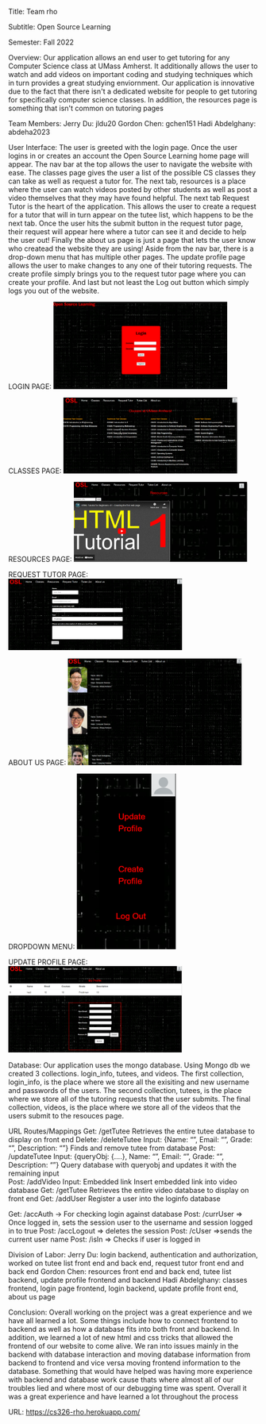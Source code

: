 Title: Team rho

Subtitle: Open Source Learning

Semester: Fall 2022

Overview:
     Our application allows an end user to get tutoring for any Computer Science class at UMass Amherst. It additionally allows the user to watch and add videos on important coding and studying techniques which in turn provides a great studying enviornment. Our application is innovative due to the fact that there isn't a dedicated website for people to get tutoring for specifically computer science classes. In addition, the resources page is something that isn't common on tutoring pages

Team Members: 
    Jerry Du: jldu20
    Gordon Chen: gchen151
    Hadi Abdelghany: abdeha2023

User Interface:
    The user is greeted with the login page. Once the user logins in or creates an account the Open Source Learning home page will appear. The nav bar at the top allows the user to navigate the website with ease. The classes page gives the user a list of the possible CS classes they can take as well as request a tutor for. The next tab, resources is a place where the user can watch videos posted by other students as well as post a video themselves that they may have found helpful. The next tab Request Tutor is the heart of the application. This allows the user to create a request for a tutor that will in turn appear on the tutee list, which happens to be the next tab. Once the user hits the submit button in the request tutor page, their request will appear here where a tutor can see it and decide to help the user out! Finally the about us page is just a page that lets the user know who createad the website they are using! Aside from the nav bar, there is a drop-down menu that has multiple other pages. The update profile page allows the user to make changes to any one of their tutoring requests. The create profile simply brings you to the request tutor page where you can create your profile. And last but not least the Log out button which simply logs you out of the website.


LOGIN PAGE: 
<img src="login_image.png" width="350" title="hover text">

CLASSES PAGE:
<img src="classes_page.png" width="350" title="hover text">

RESOURCES PAGE:
<img src="resources_page.png" width="350" title="hover text">

REQUEST TUTOR PAGE:
<img src="Request_tutor.png" width="350" title="hover text">

ABOUT US PAGE:
<img src="about_us_page.png" width="350" title="hover text">

DROPDOWN MENU:
<img src="drop_down_menu.png" width="200" title="hover text">

UPDATE PROFILE PAGE:
<img src="update_page.png" width="350" title="hover text">


Database:
    Our application uses the mongo database. Using Mongo db we created 3 collections. login_info, tutees, and videos. The first collection, login_info, is the place where we store all the exisiting and new username and passwords of the users. The second collection, tutees, is the place where we store all of the tutoring requests that the user submits. The final collection, videos, is the place where we store all of the videos that the users submit to the resouces page. 


URL Routes/Mappings
    Get: /getTutee
        Retrieves the entire tutee database to display on front end
    Delete: /deleteTutee
        Input: {Name: “”, Email: “”, Grade: “”, Description: “”}
        Finds and remove tutee from database
    Post: /updateTutee
        Input: {queryObj: {....}, Name: “”, Email: “”, Grade: “”, Description: “”}
        Query database with queryobj and updates it with the remaining input    
    Post: /addVideo
        Input: Embedded link
        Insert embedded link into video database
    Get: /getTutee
        Retrieves the entire video database to display on front end
    Get: /addUser
        Register a user into the loginfo database


Get: /accAuth -> For checking login against database
Post: /currUser => Once logged in, sets the session user to the username and session logged in to true
Post: /accLogout => deletes the session
Post: /cUser =>sends the current user name
Post: /isIn => Checks if user is logged in


Division of Labor:
    Jerry Du: login backend, authentication and authorization, worked on tutee list front end and back end, request tutor front end and back end
    Gordon Chen: resources front end and back end, tutee list backend, update profile frontend and backend
    Hadi Abdelghany: classes frontend, login page frontend, login backend, update profile front end, about us page

Conclusion:
    Overall working on the project was a great experience and we have all learned a lot. Some things include how to connect frontend to backend as well as how a database fits into both front and backend. In addition, we learned a lot of new html and css tricks that allowed the frontend of our website to come alive. We ran into issues mainly in the backend with database interaction and moving database information from backend to frontend and vice versa moving frontend information to the database. Something that would have helped was having more experience with backend and database work cause thats where almost all of our troubles lied and where most of our debugging time was spent. Overall it was a great experience and have learned a lot throughout the process 

URL: https://cs326-rho.herokuapp.com/